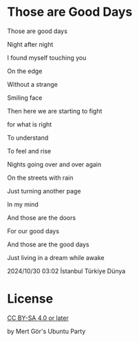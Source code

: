 # Those are Good Days

Those are good days

Night after night

I found myself touching you 

On the edge

Without a strange

Smiling face

Then here we are starting to fight 

for what is right

To understand

To feel and rise

Nights going over and over again

On the streets with rain

Just turning another page

In my mind

And those are the doors

For our good days 

And those are the good days

Just living in a dream while awake

2024/10/30 03:02 İstanbul Türkiye Dünya

# License

[CC BY-SA 4.0 or later](by-sa.markdown)

by Mert Gör's Ubuntu Party

